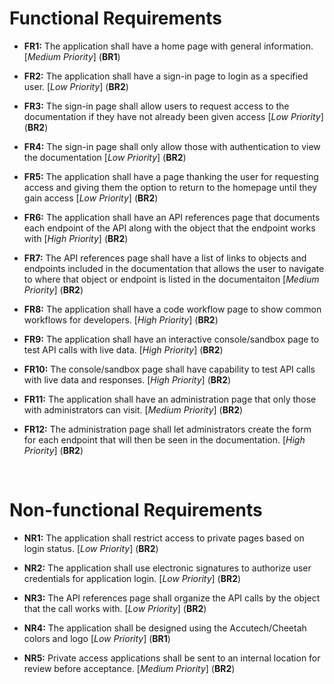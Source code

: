 # Functional Requirements
- **FR1:** The application shall have a home page with general information. [*Medium Priority*] (**BR1**)

- **FR2:** The application shall have a sign-in page to login as a specified user. [*Low Priority*] (**BR2**)

- **FR3:** The sign-in page shall allow users to request access to the documentation if they have not already been given access [*Low Priority*] (**BR2**)

- **FR4:** The sign-in page shall only allow those with authentication to view the documentation [*Low Priority*] (**BR2**)

- **FR5:** The application shall have a page thanking the user for requesting access and giving them the option to return to the homepage until they gain access [*Low Priority*] (**BR2**)

- **FR6:** The application shall have an API references page that documents each endpoint of the API along with the object that the endpoint works with [*High Priority*] (**BR2**)

- **FR7:** The API references page shall have a list of links to objects and endpoints included in the documentation that allows the user to navigate to where that object or endpoint is listed in the documentaiton [*Medium Priority*] (**BR2**)

- **FR8:** The application shall have a code workflow page to show common workflows for developers. [*High Priority*] (**BR2**)

- **FR9:** The application shall have an interactive console/sandbox page to test API calls with live data. [*High Priority*] (**BR2**)

- **FR10:** The console/sandbox page shall have capability to test API calls with live data and responses. [*High Priority*] (**BR2**)

- **FR11:** The application shall have an administration page that only those with administrators can visit. [*Medium Priority*] (**BR2**)

- **FR12:** The administration page shall let administrators create the form for each endpoint that will then be seen in the documentation. [*High Priority*] (**BR2**)


<br>

# Non-functional Requirements
- **NR1:** The application shall restrict access to private pages based on login status. [*Low Priority*] (**BR2**)

- **NR2:** The application shall use electronic signatures to authorize user credentials for application login. [*Low Priority*] (**BR2**)

- **NR3:** The API references page shall organize the API calls by the object that the call works with. [*Low Priority*] (**BR2**)

- **NR4:** The application shall be designed using the Accutech/Cheetah colors and logo [*Low Priority*] (**BR1**)

- **NR5:** Private access applications shall be sent to an internal location for review before acceptance. [*Medium Priority*] (**BR2**)